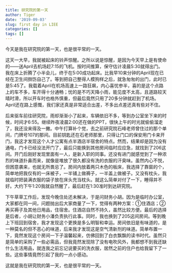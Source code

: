 ```yaml
---
title: 研究院的第一天
author: Tiger
date: '2019-09-03'
slug: first day in LIEE
categories: []
tags: []
---
```


今天是我在研究院的第一天，也是很平常的一天。

这天一大早，我就被起床的铃声惊醒。之所以说是惊醒，是因为今天早上是有使命的——送April去机场赶7:15的飞机。按时间推算，保守估计凌晨5:30就得出门。我在床上折腾了小半会儿，终于在5:00成功起床。比我早10来分钟的April现在已经在卫生间捯饬自己了。等到把自己整得人模狗样之后，就急匆匆的出门，此时已是5:45了。我载着April在机场高速上一路狂飙，内心喜忧参半，喜的是这个点路上的车不多，车开得十分通畅；忧的是不巧天降小雨，能见度不太高，且道路较天晴时滑，所以开车时也格外慎重，但最后竟然只用了20多分钟就赶到了机场。April还在路上感慨，我们家还真是非常适合出差，不多出点差还真有些对不住。

后来驱车前往研究院，雨却渐渐小了起来，车辆依旧不多，等到办公室坐下来的时候，时间才6:55。继续昨夜凌晨2:00还在做的PPT，很快上午的时光就偷偷溜走了，我还没来得及一撇。中午打算补个觉，去之前研究院石峰老师曾住过的那个单间，门牌号107的那间。目前钥匙还在石老师那里，只得让门口的保安用门卡来开门，我这才发现这个人才公寓有点半酒店半宿舍的特点。然而，结果却是因为没有通电，门卡已经没法开门了，最后只能换到其他房间临时应应急，就找到了206这间。开门后刚好发现里面有一人，是新入职的同事。还没有进门就感觉到了一种浓烈的味道扑鼻而来，就像是堆放了很久都没有洗的衣服的汗臭味。虽然内心不悦，但困意袭来，也就无所畏忌了。房间内放着两只木色的板床，我选择了靠窗的个，简单地把我仅有的一床被子，一半铺上做褥子，一半盖上做被子。又没有枕头，我就临时把装满衣服的袋子放在床头充当枕头。就这么简单对付了一下，睡得并不好。大约下午1:20我就自然醒了，最后赶在1:30准时到达研究院。

下午草草工作后，发现今晚住处还未解决，于是问财务小胡。因为是临时办公室，大家都在同一间，问题抛出后大家商量了一下，觉得有两种方案：①住酒店；②再买褥子及其他日用品，住宿舍。住酒店自然不持久，虽然比较方便。最后的选择是后者，小胡让财务小潘负责执行此事。同时，我也换到了205这间房间。等到晚上下班回到宿舍，我才发现这个更换是多么明智和幸运。房间依旧是有味道的，是一种莫名的但不恶心的味道，后来我才发现这是空气清新剂的味道。简单布置一下，竟然发现这个房间一下子温馨起来，仿佛回到了白衣飘飘的读书时代。虽然只是简单的采购了一些必需品，但我竟然发现除了没有电吹风外，我都想不到我还缺什么生活用品，就连我之前忘记说要买的洗衣服，居然之前的住户也给我留下了一些。这些事情竟然引起了我的一点小感动。

这就是我在研究院的第一天，也是很平常的一天。




